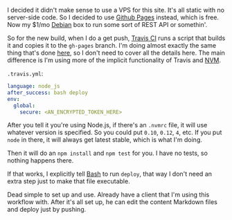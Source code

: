 I decided it didn't make sense to use a VPS for this site. It's all static with 
no server-side code. So I decided to use [Github Pages][1] instead, which is
free. Now my $1/mo [Debian][2] box to run some sort of REST API or somethin'.

So for the new build, when I do a get push, [Travis CI][3] runs a script that 
builds it and copies it to the `gh-pages` branch. I'm doing almost exactly the 
same thing that's done [here][4], so I don't need to cover all the details here. 
The main difference is I'm using more of the implicit functionality of Travis
and [NVM][5].

`.travis.yml`:

```yaml
language: node_js
after_success: bash deploy
env:
  global:
    secure: <AN_ENCRYPTED_TOKEN_HERE>
```

After you tell it you're using Node.js, if there's an `.nvmrc` file, it will use
whatever version is specified. So you could put `0.10`, `0.12`, `4`, etc. If you
put `node` in there, it will always get latest stable, which is what I'm
doing. 

Then it will do an `npm install` and `npm test` for you. I have no tests, so
nothing happens there.

If that works, I explicitly tell [Bash][6] to run `deploy`, that way I don't 
need an extra step just to make that file executable.

Dead simple to set up and use. Already have a client that I'm using this
workflow with. After it's all set up, he can edit the content Markdown files and 
deploy just by pushing.

[1]: https://pages.github.com/
[2]: https://www.debian.org/
[3]: https://travis-ci.org/
[4]: http://www.jvandemo.com/how-to-use-travis-ci-to-automatically-deploy-a-harpjs-application-to-github-pages/
[5]: https://github.com/creationix/nvm
[6]: https://www.gnu.org/software/bash/manual/bashref.html
